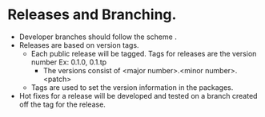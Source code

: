 # Releases and Branching.

* Developer branches should follow the scheme <branch name>.<github user id>
* Releases are based on version tags.
   * Each public release will be tagged. Tags for releases are the version number Ex: 0.1.0, 0.1.tp
      * The versions consist of \<major number\>.\<minor number\>.\<patch\>
   * Tags are used to set the version information in the packages.
* Hot fixes for a release will be developed and tested on a branch created off the tag for the release.
